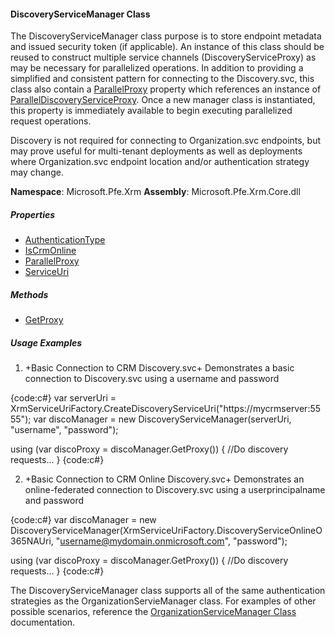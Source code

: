 #### DiscoveryServiceManager Class

The DiscoveryServiceManager class purpose is to store endpoint metadata and issued security token (if applicable). An instance of this class should be reused to construct multiple service channels (DiscoveryServiceProxy) as may be necessary for parallelized operations.  In addition to providing a simplified and consistent pattern for connecting to the Discovery.svc, this class also contain a [ParallelProxy](Discovery-ParallelProxy-Property) property which references an instance of [ParallelDiscoveryServiceProxy](ParallelDiscoveryServiceProxy-Class).  Once a new manager class is instantiated, this property is immediately available to begin executing parallelized request operations.

Discovery is not required for connecting to Organization.svc endpoints, but may prove useful for multi-tenant deployments as well as deployments where Organization.svc endpoint location and/or authentication strategy may change.

**Namespace**: Microsoft.Pfe.Xrm
**Assembly**: Microsoft.Pfe.Xrm.Core.dll

##### Properties

* [AuthenticationType](Discovery-AuthenticationType-Property)
* [IsCrmOnline](Discovery-IsCrmOnline-Property)
* [ParallelProxy](Discovery-ParallelProxy-Property)
* [ServiceUri](Discovery-ServiceUri-Property)

##### Methods

* [GetProxy](Discovery-GetProxy-Method)

##### Usage Examples

1. +Basic Connection to CRM Discovery.svc+
Demonstrates a basic connection to Discovery.svc using a username and password

{code:c#}
var serverUri = XrmServiceUriFactory.CreateDiscoveryServiceUri("https://mycrmserver:5555");
var discoManager = new DiscoveryServiceManager(serverUri, "username", "password");

using (var discoProxy = discoManager.GetProxy())
{
    //Do discovery requests...
}
{code:c#}

2. +Basic Connection to CRM Online Discovery.svc+
Demonstrates an online-federated connection to Discovery.svc using a userprincipalname and password

{code:c#}
var discoManager = new DiscoveryServiceManager(XrmServiceUriFactory.DiscoveryServiceOnlineO365NAUri, "username@mydomain.onmicrosoft.com", "password");

using (var discoProxy = discoManager.GetProxy())
{
    //Do discovery requests...
}
{code:c#}

The DiscoveryServiceManager class supports all of the same authentication strategies as the OrganizationServieManager class.  For examples of other possible scenarios, reference the [OrganizationServiceManager Class](OrganizationServiceManager-Class) documentation.